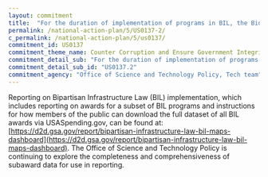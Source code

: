 ```yaml
---
layout: commitment
title:  "For the duration of implementation of programs in BIL, the Biden-Harris Administration commits to implementing this guidance by… reporting on awards and subawards;"
permalink: /national-action-plan/5/US0137-2/
c_permalink: /national-action-plan/5/us0137/
commitment_id: US0137
commitment_theme_name: Counter Corruption and Ensure Government Integrity and Accountability to the Public
commitment_detail_sub: "For the duration of implementation of programs in BIL, the Biden-Harris Administration commits to implementing this guidance by… reporting on awards and subawards;"
commitment_detail_sub_id: "US0137.2"
commitment_agency: "Office of Science and Technology Policy, Tech team"
---
```


Reporting on Bipartisan Infrastructure Law (BIL) implementation, which includes reporting on awards for a subset of BIL programs and instructions for how members of the public can download the full dataset of all BIL awards via USASpending.gov, can be found at: [https://d2d.gsa.gov/report/bipartisan-infrastructure-law-bil-maps-dashboard](https://d2d.gsa.gov/report/bipartisan-infrastructure-law-bil-maps-dashboard). The Office of Science and Technology Policy is continuing to explore the completeness and comprehensiveness of subaward data for use in reporting.